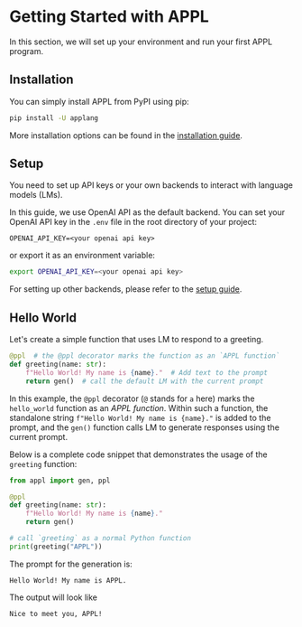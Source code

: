 # Getting Started with APPL

In this section, we will set up your environment and run your first APPL program.

## Installation
You can simply install APPL from PyPI using pip:
```bash
pip install -U applang
```
More installation options can be found in the [installation guide](../install.md).

## Setup
You need to set up API keys or your own backends to interact with language models (LMs).

In this guide, we use OpenAI API as the default backend.
You can set your OpenAI API key in the `.env` file in the root directory of your project:
```
OPENAI_API_KEY=<your openai api key>
```
or export it as an environment variable:
```bash
export OPENAI_API_KEY=<your openai api key>
```

For setting up other backends, please refer to the [setup guide](../setup.md/#setup-llms).


## Hello World

Let's create a simple function that uses LM to respond to a greeting.

```py
@ppl  # the @ppl decorator marks the function as an `APPL function`
def greeting(name: str):
    f"Hello World! My name is {name}."  # Add text to the prompt
    return gen()  # call the default LM with the current prompt
```

In this example, the `@ppl` decorator (`@` stands for `a` here) marks the `hello_world` function as an *APPL function*. Within such a function, the standalone string `f"Hello World! My name is {name}."` is added to the prompt, and the `gen()` function calls LM to generate responses using the current prompt.

Below is a complete code snippet that demonstrates the usage of the `greeting` function:

```python
from appl import gen, ppl

@ppl
def greeting(name: str):
    f"Hello World! My name is {name}."
    return gen()

# call `greeting` as a normal Python function
print(greeting("APPL"))
```

The prompt for the generation is:
```
Hello World! My name is APPL.
```

The output will look like
```
Nice to meet you, APPL!
```

<!-- Continue with the [next tutorial](./2_qa_example.md) to learn concepts of APPL through question-answering examples. -->
